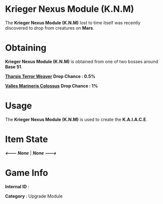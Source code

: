 # Krieger Nexus Module (K.N.M)

The **Krieger Nexus Module (K.N.M)** lost to time itself was recently discovered to drop from creatures on **Mars**.

# Obtaining

**Krieger Nexus Module (K.N.M)** is obtained from one of two bosses around **Base 51**.
 
[**Tharsis Terror Weaver**]() **Drop Chance : 0.5%**

[**Valles Marineris Colossus**]() **Drop Chance : 1%**

# Usage

The **Krieger Nexus Module (K.N.M)** is used to create the **K.A.I.A.C.E**.

# Item State

***<--- None*** | ***None --->***

# Game Info

**Internal ID** : 

**Category** : Upgrade Module
